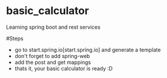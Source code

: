 # basic_calculator
Learning spring boot and rest services

#Steps
 - go to start.spring.io[start.spring.io] and generate a template
 - don't forget to add spring-web
 - add the post and get mappings 
 - thats it, your basic calculator is ready :D
